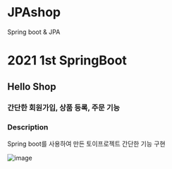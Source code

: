 # JPAshop
Spring boot &amp; JPA 
# 2021 1st SpringBoot 
## Hello Shop 
### 간단한 회원가입, 상품 등록, 주문 기능 


### Description
Spring boot를 사용하여 만든 토이프로젝트
간단한 기능 구현



![image](https://user-images.githubusercontent.com/48791387/159012928-94ffba77-bf2a-4336-ba9c-10de6c9b7723.png )
